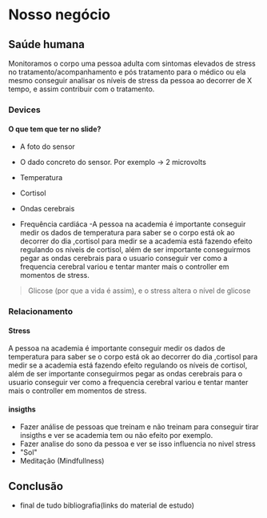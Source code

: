# Nosso negócio

## Saúde humana

Monitoramos o corpo uma pessoa adulta com sintomas elevados de stress no tratamento/acompanhamento
e pós tratamento para o médico ou ela mesmo conseguir analisar os níveis de stress da pessoa
ao decorrer de X tempo, e assim contribuir com o tratamento.

### Devices

#### O que tem que ter no slide?

- A foto do sensor
- O dado concreto do sensor. Por exemplo -> 2 microvolts

- Temperatura
- Cortisol
- Ondas cerebrais
- Frequência cardiáca
  -A pessoa na academia é importante conseguir medir os dados de temperatura para saber se o corpo está ok ao decorrer do dia
  ,cortisol para medir se a academia está fazendo efeito regulando os níveis de cortisol,
  além de ser importante conseguirmos pegar as ondas cerebrais para o usuario conseguir ver como a frequencia cerebral variou
  e tentar manter mais o controller em momentos de stress.

> Glicose (por que a vida é assim), e o stress altera o nível de glicose

### Relacionamento

#### Stress

A pessoa na academia é importante conseguir medir os dados de temperatura para saber se o corpo está ok ao decorrer do dia
,cortisol para medir se a academia está fazendo efeito regulando os níveis de cortisol,
além de ser importante conseguirmos pegar as ondas cerebrais para o usuario conseguir ver como a frequencia cerebral variou
e tentar manter mais o controller em momentos de stress.

#### insigths

- Fazer análise de pessoas que treinam e não treinam para conseguir tirar insigths e ver se academia tem ou não efeito por exemplo.
- Fazer analise do sono da pessoa e ver se isso influencia no nivel stress
- "Sol"
- Meditação (Mindfullness)

## Conclusão

- final de tudo bibliografia(links do material de estudo)
